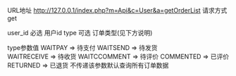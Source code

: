 URL地址
http://127.0.0.1/index.php?m=Api&c=User&a=getOrderList
请求方式
get

user_id
必选
用户id
type
可选
订单类型(见下方说明)

type参数值
WAITPAY => 待支付
WAITSEND => 待发货  
WAITRECEIVE => 待收货 
WAITCCOMMENT =>  待评价 
COMMENTED =>  已评价 
RETURNED =>  已退货
不传递该参数默认查询所有订单数据